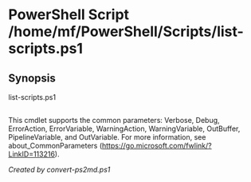 # PowerShell Script /home/mf/PowerShell/Scripts/list-scripts.ps1

## Synopsis
list-scripts.ps1 

## <CommonParameters>
This cmdlet supports the common parameters: Verbose, Debug, ErrorAction, ErrorVariable, WarningAction, WarningVariable, OutBuffer, PipelineVariable, and OutVariable. For more information, see about_CommonParameters (https://go.microsoft.com/fwlink/?LinkID=113216).

*Created by convert-ps2md.ps1*
